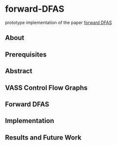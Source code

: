 # forward-DFAS
prototype implementation of the paper [forward DFAS](https://www.csa.iisc.ac.in/~raghavan/ReadingMaterial/esop2021.pdf)


## About

## Prerequisites

## Abstract 

## VASS Control Flow Graphs

## Forward DFAS 

## Implementation

## Results and Future Work 